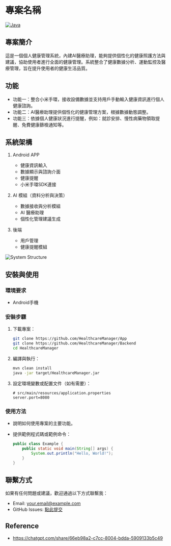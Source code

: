 # 專案名稱

[![Java](https://img.shields.io/badge/language-Java-brightgreen)](https://www.oracle.com/java/)

## 專案簡介

這是一個個人健康管理系統，內建AI醫療助理，能夠提供個性化的健康照護方法與建議，協助使用者進行全面的健康管理。系統整合了健康數據分析、運動監控及醫療管理，旨在提升使用者的健康生活品質。


## 功能

- 功能一：整合小米手環，接收設備數據並支持用戶手動輸入健康資訊進行個人健康諮詢。
- 功能二：AI醫療助理提供個性化的健康管理方案，根據數據動態調整。
- 功能三：依據個人健康狀況進行提醒，例如：就診安排、慢性病藥物領取提醒、免費健康篩檢通知等。


## 系統架構
1. Android APP
   - 健康資訊輸入
   - 數據顯示與諮詢介面
   - 健康提醒
   - 小米手環SDK連接

2. AI 模組（資料分析與決策）
   - 數據接收與分析模組
   - AI 醫療助理
   - 個性化管理建議生成

3. 後端
   - 用戶管理
   - 健康提醒模組

![System Structure](https://github.com/user-attachments/assets/1861a2b9-001b-4150-8204-9fd2b4168b8f)


## 安裝與使用

### 環境要求

- Android手機

### 安裝步驟

1. 下載專案：

   ```bash
   git clone https://github.com/HealthcareManager/App
   git clone https://github.com/HealthcareManager/Backend
   cd HealthcareManager
   ```

2. 編譯與執行：

   ```bash
   mvn clean install
   java -jar target/HealthcareManager.jar
   ```

3. 設定環境變數或配置文件（如有需要）：

   ```properties
   # src/main/resources/application.properties
   server.port=8080
   ```

### 使用方法

- 說明如何使用專案的主要功能。
- 提供範例程式碼或範例命令：

   ```java
   public class Example {
       public static void main(String[] args) {
           System.out.println("Hello, World!");
       }
   }
   ```

## 聯繫方式

如果有任何問題或建議，歡迎通過以下方式聯繫我：

- Email: your.email@example.com
- GitHub Issues: [點此提交](https://github.com/你的用戶名/你的專案名稱/issues)

## Reference
- https://chatgpt.com/share/66eb98a2-c7cc-8004-bdda-5909133b5c49
